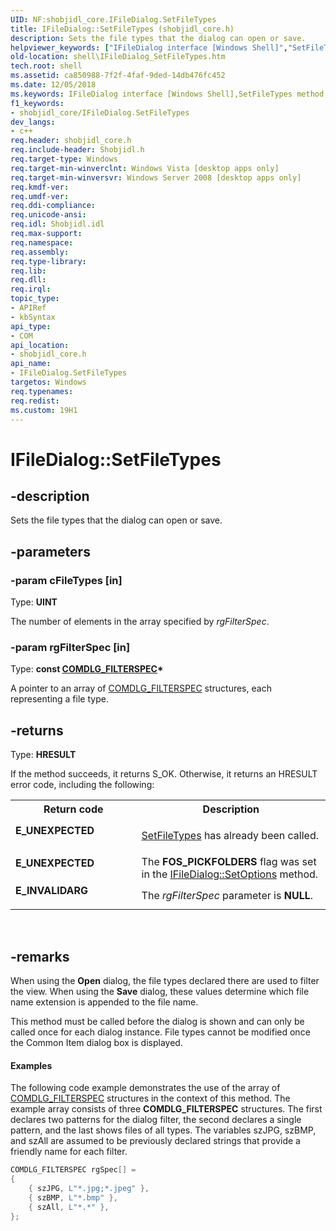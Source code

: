 ```yaml
---
UID: NF:shobjidl_core.IFileDialog.SetFileTypes
title: IFileDialog::SetFileTypes (shobjidl_core.h)
description: Sets the file types that the dialog can open or save.helpviewer_keywords: ["IFileDialog interface [Windows Shell]","SetFileTypes method","IFileDialog.SetFileTypes","IFileDialog::SetFileTypes","SetFileTypes","SetFileTypes method [Windows Shell]","SetFileTypes method [Windows Shell]","IFileDialog interface","shell.IFileDialog_SetFileTypes","shell_IFileDialog_SetFileTypes","shobjidl_core/IFileDialog::SetFileTypes"]
old-location: shell\IFileDialog_SetFileTypes.htm
tech.root: shell
ms.assetid: ca850988-7f2f-4faf-9ded-14db476fc452
ms.date: 12/05/2018
ms.keywords: IFileDialog interface [Windows Shell],SetFileTypes method, IFileDialog.SetFileTypes, IFileDialog::SetFileTypes, SetFileTypes, SetFileTypes method [Windows Shell], SetFileTypes method [Windows Shell],IFileDialog interface, shell.IFileDialog_SetFileTypes, shell_IFileDialog_SetFileTypes, shobjidl_core/IFileDialog::SetFileTypes
f1_keywords:
- shobjidl_core/IFileDialog.SetFileTypes
dev_langs:
- c++
req.header: shobjidl_core.h
req.include-header: Shobjidl.h
req.target-type: Windows
req.target-min-winverclnt: Windows Vista [desktop apps only]
req.target-min-winversvr: Windows Server 2008 [desktop apps only]
req.kmdf-ver: 
req.umdf-ver: 
req.ddi-compliance: 
req.unicode-ansi: 
req.idl: Shobjidl.idl
req.max-support: 
req.namespace: 
req.assembly: 
req.type-library: 
req.lib: 
req.dll: 
req.irql: 
topic_type:
- APIRef
- kbSyntax
api_type:
- COM
api_location:
- shobjidl_core.h
api_name:
- IFileDialog.SetFileTypes
targetos: Windows
req.typenames: 
req.redist: 
ms.custom: 19H1
---
```


# IFileDialog::SetFileTypes


## -description


Sets the file types that the dialog can open or save.


## -parameters




### -param cFileTypes [in]

Type: <b>UINT</b>

The number of elements in the array specified by <i>rgFilterSpec</i>.


### -param rgFilterSpec [in]

Type: <b>const <a href="https://docs.microsoft.com/windows/desktop/api/shtypes/ns-shtypes-comdlg_filterspec">COMDLG_FILTERSPEC</a>*</b>

A pointer to an array of <a href="https://docs.microsoft.com/windows/desktop/api/shtypes/ns-shtypes-comdlg_filterspec">COMDLG_FILTERSPEC</a> structures, each representing a file type.


## -returns



Type: <b>HRESULT</b>

If the method succeeds, it returns S_OK. Otherwise, it returns an HRESULT error code, including the following:

<table>
<tr>
<th>Return code</th>
<th>Description</th>
</tr>
<tr>
<td width="40%">
<dl>
<dt><b>E_UNEXPECTED</b></dt>
</dl>
</td>
<td width="60%">

<a href="https://docs.microsoft.com/windows/desktop/api/shobjidl_core/nf-shobjidl_core-ifiledialog-setfiletypes">SetFileTypes</a> has already been called.

</td>
</tr>
<tr>
<td width="40%">
<dl>
<dt><b>E_UNEXPECTED</b></dt>
</dl>
</td>
<td width="60%">
The <b>FOS_PICKFOLDERS</b> flag was set in the <a href="https://docs.microsoft.com/windows/desktop/api/shobjidl_core/nf-shobjidl_core-ifiledialog-setoptions">IFileDialog::SetOptions</a> method.

</td>
</tr>
<tr>
<td width="40%">
<dl>
<dt><b>E_INVALIDARG</b></dt>
</dl>
</td>
<td width="60%">
The <i>rgFilterSpec</i> parameter is <b>NULL</b>.

</td>
</tr>
</table>
 




## -remarks



When using the <b>Open</b> dialog, the file types declared there are used to filter the view. When using the <b>Save</b> dialog, these values determine which file name extension is appended to the file name.

This method must be called before the dialog is shown and can only be called once for each dialog instance. File types cannot be modified once the Common Item dialog box is displayed.


#### Examples

The following code example demonstrates the use of the array of <a href="https://docs.microsoft.com/windows/desktop/api/shtypes/ns-shtypes-comdlg_filterspec">COMDLG_FILTERSPEC</a> structures in the context of this method. The example array consists of three <b>COMDLG_FILTERSPEC</b> structures. The first declares two patterns for the dialog filter, the second declares a single pattern, and the last shows files of all types. The variables szJPG, szBMP, and szAll are assumed to be previously declared strings that provide a friendly name for each filter.


```cpp
COMDLG_FILTERSPEC rgSpec[] =
{ 
    { szJPG, L"*.jpg;*.jpeg" },
    { szBMP, L"*.bmp" },
    { szAll, L"*.*" },
};
```




